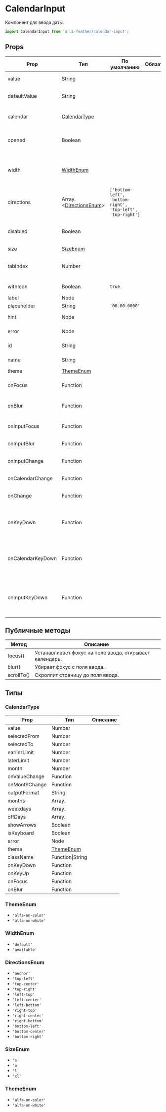 # CalendarInput

Компонент для ввода даты.

```javascript
import CalendarInput from 'arui-feather/calendar-input';
```




## Props


| Prop  | Тип  | По умолчанию | Обязательный | Описание |
| ----- | ---- | ------------ | ------------ |----------|
| value | String |  |  | Содержимое поля ввода |
| defaultValue | String |  |  | Содержимое поля ввода, указанное по умолчанию |
| calendar | [CalendarType](#CalendarType) |  |  | Свойства компонента [Calendar](../calendar/) |
| opened | Boolean |  |  | Управление возможностью раскрытия календаря |
| width | [WidthEnum](#WidthEnum) |  |  | Управление возможностью компонента занимать всю ширину родителя |
| directions | Array.<[DirectionsEnum](#DirectionsEnum)> | `['bottom-left', 'bottom-right', 'top-left', 'top-right']`  |  | Направления, в которые может открываться попап компонента |
| disabled | Boolean |  |  | Управление возможностью изменения значения компонента |
| size | [SizeEnum](#SizeEnum) |  |  | Размер компонента |
| tabIndex | Number |  |  | Последовательность перехода между контролами при нажатии на Tab |
| withIcon | Boolean | `true`  |  | Показывать иконку календаря в инпуте |
| label | Node |  |  | Лейбл для поля |
| placeholder | String | `'00.00.0000'`  |  | Подсказка в поле |
| hint | Node |  |  | Подсказка под полем |
| error | Node |  |  | Отображение ошибки |
| id | String |  |  | Идентификатор компонента в DOM |
| name | String |  |  | Имя компонента в DOM |
| theme | [ThemeEnum](#ThemeEnum) |  |  | Тема компонента |
| onFocus | Function |  |  | Обработчик установки фокуса на компонент |
| onBlur | Function |  |  | Обработчик снятия фокуса с компонента |
| onInputFocus | Function |  |  | Обработчик установки фокуса на поле ввода |
| onInputBlur | Function |  |  | Обработчик снятия фокуса с поля ввода |
| onInputChange | Function |  |  | Обработчик ввода даты в текстовом поле |
| onCalendarChange | Function |  |  | Обработчик выбора даты в календаре |
| onChange | Function |  |  | Обрабочик изменения даты в календаре |
| onKeyDown | Function |  |  | Обработчик события нажатия на клавишу в момент, когда фокус находится на компоненте |
| onCalendarKeyDown | Function |  |  | Обработчик события нажатия на клавишу клавиатуры в момент, когда фокус находится в календаре |
| onInputKeyDown | Function |  |  | Обработчик события нажатия на клавишу клавиатуры в момент, когда фокус находится на текстовом поле |





## Публичные методы
| Метод  | Описание |
| ------ | -------- |
| focus() | Устанавливает фокус на поле ввода, открывает календарь. |
| blur() | Убирает фокус с поля ввода. |
| scrollTo() | Скроллит страницу до поля ввода. |





## Типы




### <a id="CalendarType"></a>CalendarType

| Prop  | Тип  | Описание |
| ----- | ---- |----------|
| value | Number |  |
| selectedFrom | Number |  |
| selectedTo | Number |  |
| earlierLimit | Number |  |
| laterLimit | Number |  |
| month | Number |  |
| onValueChange | Function |  |
| onMonthChange | Function |  |
| outputFormat | String |  |
| months | Array.<String> |  |
| weekdays | Array.<String> |  |
| offDays | Array.<Number> |  |
| showArrows | Boolean |  |
| isKeyboard | Boolean |  |
| error | Node |  |
| theme | [ThemeEnum](#ThemeEnum) |  |
| className | Function\|String |  |
| onKeyDown | Function |  |
| onKeyUp | Function |  |
| onFocus | Function |  |
| onBlur | Function |  |







### <a id="ThemeEnum"></a>ThemeEnum

 * `'alfa-on-color'`
 * `'alfa-on-white'`


### <a id="WidthEnum"></a>WidthEnum

 * `'default'`
 * `'available'`


### <a id="DirectionsEnum"></a>DirectionsEnum

 * `'anchor'`
 * `'top-left'`
 * `'top-center'`
 * `'top-right'`
 * `'left-top'`
 * `'left-center'`
 * `'left-bottom'`
 * `'right-top'`
 * `'right-center'`
 * `'right-bottom'`
 * `'bottom-left'`
 * `'bottom-center'`
 * `'bottom-right'`


### <a id="SizeEnum"></a>SizeEnum

 * `'s'`
 * `'m'`
 * `'l'`
 * `'xl'`


### <a id="ThemeEnum"></a>ThemeEnum

 * `'alfa-on-color'`
 * `'alfa-on-white'`



